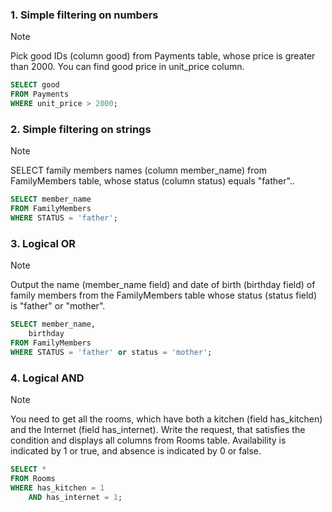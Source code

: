 ### 1. Simple filtering on numbers
> [!NOTE]
> Pick good IDs (column good) from Payments table, whose price is greater than 2000. You can find good price in unit_price column.
```sql
SELECT good
FROM Payments
WHERE unit_price > 2000;
```

### 2. Simple filtering on strings
> [!NOTE]
> SELECT family members names (column member_name) from FamilyMembers table, whose status (column status) equals "father"..
```sql
SELECT member_name
FROM FamilyMembers
WHERE STATUS = 'father';
```

### 3. Logical OR
> [!NOTE]
> Output the name (member_name field) and date of birth (birthday field) of family members from the FamilyMembers table whose status (status field) is "father" or "mother".
```sql
SELECT member_name,
	birthday
FROM FamilyMembers
WHERE STATUS = 'father' or status = 'mother';
```

### 4. Logical AND
> [!NOTE]
> You need to get all the rooms, which have both a kitchen (field has_kitchen) and the Internet (field has_internet). Write the request, that satisfies the condition and displays all columns from Rooms table. Availability is indicated by 1 or true, and absence is indicated by 0 or false.
```sql
SELECT *
FROM Rooms
WHERE has_kitchen = 1
	AND has_internet = 1;
```